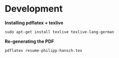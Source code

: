 # Development

**Installing pdflatex + texlive**

    sudo apt-get install texlive texlive-lang-german

**Re-generating the PDF**

    pdflatex resume-philipp-hansch.tex
